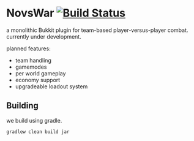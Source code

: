 # NovsWar [![Build Status](https://travis-ci.org/novswar/novswar.svg?branch=master)](https://travis-ci.org/novswar/novswar)

a monolithic Bukkit plugin for team-based player-versus-player combat.
currently under development.

planned features:
* team handling
* gamemodes
* per world gameplay
* economy support
* upgradeable loadout system

## Building

we build using gradle.

    gradlew clean build jar
